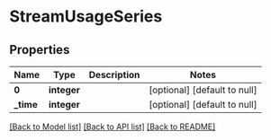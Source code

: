 # StreamUsageSeries

## Properties
Name | Type | Description | Notes
------------ | ------------- | ------------- | -------------
**0** | **integer** |  | [optional] [default to null]
**_time** | **integer** |  | [optional] [default to null]

[[Back to Model list]](../README.md#documentation-for-models) [[Back to API list]](../README.md#documentation-for-api-endpoints) [[Back to README]](../README.md)


